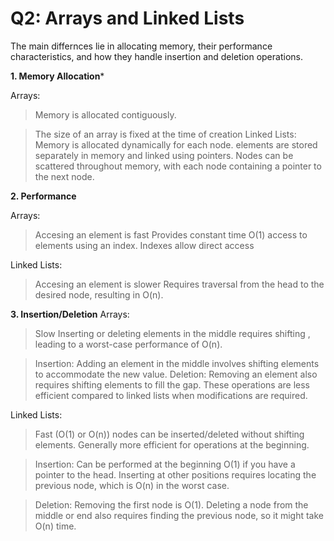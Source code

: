 # Q2: Arrays and Linked Lists

The main differnces lie in  allocating memory, their performance characteristics, and how they handle insertion and deletion operations.

**1. Memory Allocation***

Arrays:
  > Memory is allocated contiguously.

  > The size of an array is fixed at the time of creation
Linked Lists:
  > Memory is allocated dynamically for each node.
  > elements are stored separately in memory and linked using pointers. 
  > Nodes can be scattered throughout memory, with each node containing a pointer to the next node.

**2. Performance**

Arrays:
 > Accesing an element is fast
 > Provides constant time O(1) access to elements using an index.
 > Indexes allow direct access 

Linked Lists:
 > Accesing an element is slower
 >  Requires traversal from the head to the desired node, resulting in O(n).

**3. Insertion/Deletion**
Arrays:
 > Slow 
 > Inserting or deleting elements in the middle requires shifting , leading to a worst-case performance of O(n).

 > Insertion: Adding an element in the middle involves shifting elements to accommodate the new value.
 > Deletion: Removing an element also requires shifting elements to fill the gap.
 > These operations are less efficient compared to linked lists when modifications are required.
   

Linked Lists:
 >Fast (O(1) or O(n))
 > nodes can be inserted/deleted without shifting elements.
 > Generally more efficient for operations at the beginning.

 > Insertion: Can be performed at the beginning O(1) if you have a pointer to the head.
 > Inserting at other positions requires locating the previous node, which is O(n) in the worst case.

 > Deletion: Removing the first node is O(1).
 > Deleting a node from the middle or end also requires finding the previous node, so it might take O(n) time.
  



  

